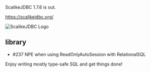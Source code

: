 ScalikeJDBC 1.7.6 is out. 

https://scalikejdbc.org/

![ScalikeJDBC Logo](https://scalikejdbc.org/images/logo.png)

## library

- #237 NPE when using ReadOnlyAutoSession with RelationalSQL

Enjoy writing mostly type-safe SQL and get things done!


